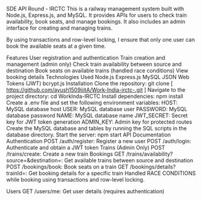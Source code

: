 SDE API Round - IRCTC
This is a railway management system built with Node.js, Express.js, and MySQL. It provides APIs for users to check train availability, book seats, and manage bookings. It also includes an admin interface for creating and managing trains.

By using transactions and row-level locking, I ensure that only one user can book the available seats at a given time.

Features
User registration and authentication
Train creation and management (admin only)
Check train availability between source and destination
Book seats on available trains (handled race conditions)
View booking details
Technologies Used
Node.js
Express.js
MySQL
JSON Web Tokens (JWT)
bcrypt.js
Installation
Clone the repository: git clone [ https://github.com/ayush1509iiitA/Work-India-irctc-.git ]
Navigate to the project directory: cd WorkInda-IRCTC
Install dependencies: npm install
Create a .env file and set the following environment variables:
HOST: MySQL database host
USER: MySQL database user
PASSWORD: MySQL database password
NAME: MySQL database name
JWT_SECRET: Secret key for JWT token generation
ADMIN_KEY: Admin key for protected routes
Create the MySQL database and tables by running the SQL scripts in the database directory.
Start the server: npm start
API Documentation
Authentication
POST /auth/register: Register a new user
POST /auth/login: Authenticate and obtain a JWT token
Trains (Admin Only)
POST /trains/create: Create a new train
Bookings
GET /trains/availability?source=<source>&destination=<destination>: Get available trains between source and destination
POST /bookings/book: Book seats on a train
GET /bookings/details?trainId=<trainId>: Get booking details for a specific train
Handled RACE CONDITIONS while booking using transactions and row-level locking.

Users
GET /users/me: Get user details (requires authentication)
